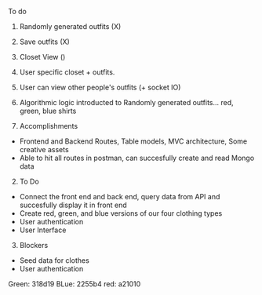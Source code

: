 To do

1. Randomly generated outfits (X)
2. Save outfits (X)
3. Closet View ()
4. User specific closet + outfits.
5. User can view other people's outfits (+ socket IO)
6. Algorithmic logic introducted to Randomly generated outfits...
   red, green, blue shirts

7. Accomplishments

- Frontend and Backend Routes, Table models, MVC architecture, Some creative assets
- Able to hit all routes in postman, can succesfully create and read Mongo data

2. To Do

- Connect the front end and back end, query data from API and succesfully display it in front end
- Create red, green, and blue versions of our four clothing types
- User authentication
- User Interface

3. Blockers

- Seed data for clothes
- User authentication

Green: 318d19
BLue: 2255b4
red: a21010
